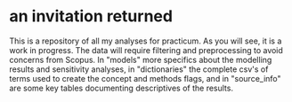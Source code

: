 # an invitation returned
This is a repository of all my analyses for practicum. As you will see, it is a work in progress. The data will require filtering and preprocessing to avoid concerns from Scopus. In "models" more specifics about the modelling results and sensitivity analyses, in "dictionaries" the complete csv's of terms used to create the concept and methods flags, and in "source_info" are some key tables documenting descriptives of the results.
